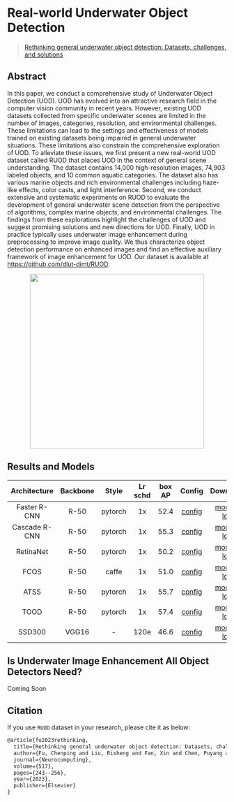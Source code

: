 # Real-world Underwater Object Detection

> [Rethinking general underwater object detection: Datasets, challenges, and solutions](https://www.sciencedirect.com/science/article/abs/pii/S0925231222013169)

<!-- [DATASET] -->

## Abstract

In this paper, we conduct a comprehensive study of Underwater Object Detection (UOD). UOD has evolved into an attractive research field in the computer vision community in recent years. However, existing UOD datasets collected from specific underwater scenes are limited in the number of images, categories, resolution, and environmental challenges. These limitations can lead to the settings and effectiveness of models trained on existing datasets being impaired in general underwater situations. These limitations also constrain the comprehensive exploration of UOD. To alleviate these issues, we first present a new real-world UOD dataset called RUOD that places UOD in the context of general scene understanding. The dataset contains 14,000 high-resolution images, 74,903 labeled objects, and 10 common aquatic categories. The dataset also has various marine objects and rich environmental challenges including haze-like effects, color casts, and light interference. Second, we conduct extensive and systematic experiments on RUOD to evaluate the development of general underwater scene detection from the perspective of algorithms, complex marine objects, and environmental challenges. The findings from these explorations highlight the challenges of UOD and suggest promising solutions and new directions for UOD. Finally, UOD in practice typically uses underwater image enhancement during preprocessing to improve image quality. We thus characterize object detection performance on enhanced images and find an effective auxiliary framework of image enhancement for UOD. Our dataset is available at https://github.com/dlut-dimt/RUOD.

<!-- [IMAGE] -->

<div align=center>
<img src="https://user-images.githubusercontent.com/48282753/233956427-b75dba85-96b7-4ba7-9ccb-2aa3b1847bc6.png" height="400"/>
</div>

## Results and Models

| Architecture  | Backbone |  Style  | Lr schd | box AP |                      Config                       |                                                                                                                                      Download                                                                                                                                      |
| :-----------: | :------: | :-----: | :-----: | :----: | :-----------------------------------------------: | :--------------------------------------------------------------------------------------------------------------------------------------------------------------------------------------------------------------------------------------------------------------------------------: |
| Faster R-CNN  |   R-50   | pytorch |   1x    |  52.4  |    [config](./faster-rcnn_r50_fpn_1x_ruod.py)     |        [model](https://github.com/BIGWangYuDong/lqit/releases/download/v0.0.1rc1/faster-rcnn_r50_fpn_1x_ruod_20230420_022848-1c4a07b0.pth) \| [log](https://github.com/BIGWangYuDong/lqit/releases/download/v0.0.1rc1/faster-rcnn_r50_fpn_1x_ruod_20230420_022848.log.json)        |
| Cascade R-CNN |   R-50   | pytorch |   1x    |  55.3  |    [config](./cascade-rcnn_r50_fpn_1x_ruod.py)    |       [model](https://github.com/BIGWangYuDong/lqit/releases/download/v0.0.1rc1/cascade-rcnn_r50_fpn_1x_ruod_20230420_020450-016a540a.pth) \| [log](https://github.com/BIGWangYuDong/lqit/releases/download/v0.0.1rc1/cascade-rcnn_r50_fpn_1x_ruod_20230420_020450.log.json)       |
|   RetinaNet   |   R-50   | pytorch |   1x    |  50.2  |     [config](./retinanet_r50_fpn_1x_ruod.py)      |          [model](https://github.com/BIGWangYuDong/lqit/releases/download/v0.0.1rc1/retinanet_r50_fpn_1x_ruod_20230422_151955-557d30bb.pth) \| [log](https://github.com/BIGWangYuDong/lqit/releases/download/v0.0.1rc1/retinanet_r50_fpn_1x_ruod_20230422_151955.log.json)          |
|     FCOS      |   R-50   |  caffe  |   1x    |  51.0  | [config](./fcos_r50-caffe_fpn_gn-head_1x_ruod.py) | [model](https://github.com/BIGWangYuDong/lqit/releases/download/v0.0.1rc1/fcos_r50-caffe_fpn_gn-head_1x_ruod_20230420_024835-7bd04607.pth) \| [log](https://github.com/BIGWangYuDong/lqit/releases/download/v0.0.1rc1/fcos_r50-caffe_fpn_gn-head_1x_ruod_20230420_024835.log.json) |
|     ATSS      |   R-50   | pytorch |   1x    |  55.7  |        [config](./atss_r50_fpn_1x_ruod.py)        |               [model](https://github.com/BIGWangYuDong/lqit/releases/download/v0.0.1rc1/atss_r50_fpn_1x_ruod_20230420_014032-75749292.pth) \| [log](https://github.com/BIGWangYuDong/lqit/releases/download/v0.0.1rc1/atss_r50_fpn_1x_ruod_20230420_014032.log.json)               |
|     TOOD      |   R-50   | pytorch |   1x    |  57.4  |        [config](./tood_r50_fpn_1x_ruod.py)        |               [model](https://github.com/BIGWangYuDong/lqit/releases/download/v0.0.1rc1/tood_r50_fpn_1x_ruod_20230420_060246-0a6df011.pth) \| [log](https://github.com/BIGWangYuDong/lqit/releases/download/v0.0.1rc1/tood_r50_fpn_1x_ruod_20230420_060246.log.json)               |
|    SSD300     |  VGG16   |    -    |  120e   |  46.6  |          [config](./ssd300_120e_ruod.py)          |                   [model](https://github.com/BIGWangYuDong/lqit/releases/download/v0.0.1rc1/ssd300_120e_ruod_20230420_033351-076256c9.pth) \| [log](https://github.com/BIGWangYuDong/lqit/releases/download/v0.0.1rc1/ssd300_120e_ruod_20230420_033351.log.json)                   |

## Is Underwater Image Enhancement All Object Detectors Need?

Coming Soon

## Citation

If you use `RUOD` dataset in your research, please cite it as below:

```latex
@article{fu2023rethinking,
  title={Rethinking general underwater object detection: Datasets, challenges, and solutions},
  author={Fu, Chenping and Liu, Risheng and Fan, Xin and Chen, Puyang and Fu, Hao and Yuan, Wanqi and Zhu, Ming and Luo, Zhongxuan},
  journal={Neurocomputing},
  volume={517},
  pages={243--256},
  year={2023},
  publisher={Elsevier}
}
```
